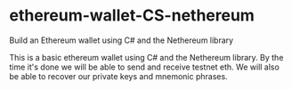 # ethereum-wallet-CS-nethereum
Build an Ethereum wallet using C# and the Nethereum library

This is a basic ethereum wallet using C# and the Nethereum library. By the time it's done we will be able to send and receive testnet eth. We will also be able to recover our private keys and mnemonic phrases.
